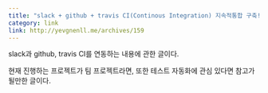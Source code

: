 ```yaml
---
title: "slack + github + travis CI(Continous Integration) 지속적통합 구축!"
category: link
link: http://yevgnenll.me/archives/159
---
```


slack과 github, travis CI를 연동하는 내용에 관한 글이다.

현재 진행하는 프로젝트가 팀 프로젝트라면, 또한 테스트 자동화에 관심 있다면 참고가 될만한 글이다.
